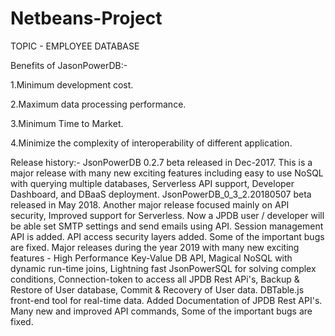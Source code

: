 # Netbeans-Project
TOPIC - EMPLOYEE DATABASE

Benefits of JasonPowerDB:-

1.Minimum development cost.

2.Maximum data processing performance.

3.Minimum Time to Market.

4.Minimize the complexity of interoperability of different application.

Release history:-
JsonPowerDB 0.2.7 beta released in Dec-2017. This is a major release with many new exciting features including easy to use NoSQL with querying multiple databases, Serverless API support, Developer Dashboard, and DBaaS deployment.
JsonPowerDB_0_3_2.20180507 beta released in May 2018. Another major release focused mainly on API security, Improved support for Serverless. Now a JPDB user / developer will be able set SMTP settings and send emails using API. Session management API is added. API access security layers added. Some of the important bugs are fixed.
Major releases during the year 2019 with many new exciting features - High Performance Key-Value DB API, Magical NoSQL with dynamic run-time joins, Lightning fast JsonPowerSQL for solving complex conditions, Connection-token to access all JPDB Rest APi's, Backup & Restore of User database, Commit & Recovery of User data. DBTable.js front-end tool for real-time data. Added Documentation of JPDB Rest API's. Many new and improved API commands, Some of the important bugs are fixed.
